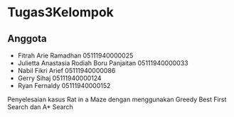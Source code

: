 # Tugas3Kelompok
## Anggota
- Fitrah Arie Ramadhan 05111940000025
- Julietta Anastasia Rodiah Boru Panjaitan 05111940000033
- Nabil Fikri Arief 05111940000086
- Gerry Sihaj 05111940000124
- Ryan Fernaldy 05111940000152

Penyelesaian kasus Rat in a Maze dengan menggunakan Greedy Best First Search dan A* Search
